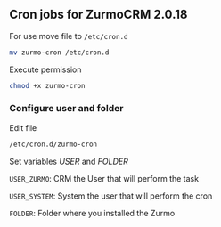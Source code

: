 ## Cron jobs for ZurmoCRM 2.0.18

For use move file to `/etc/cron.d`

```sh
mv zurmo-cron /etc/cron.d
```

Execute permission

```sh
chmod +x zurmo-cron
```

### Configure user and folder

Edit file

```sh
/etc/cron.d/zurmo-cron
```

Set variables *USER* and *FOLDER*

`USER_ZURMO`: CRM the User that will perform the task

`USER_SYSTEM`: System the user that will perform the cron

`FOLDER`: Folder where you installed the Zurmo

